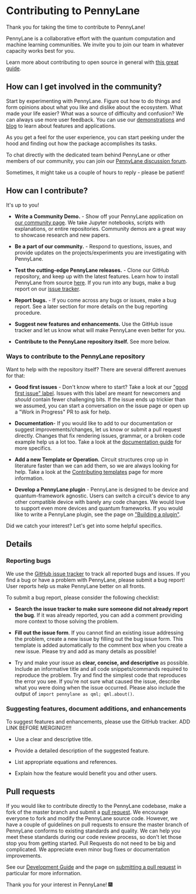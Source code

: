 # Contributing to PennyLane

Thank you for taking the time to contribute to PennyLane!

PennyLane is a collaborative effort with the quantum computation and machine learning communities.
We invite you to join our team in whatever capacity works best for you.

Learn more about contributing to open source in general with
[this great guide](https://opensource.guide/how-to-contribute/).

## How can I get involved in the community?

Start by experimenting with PennyLane.  Figure out how to do things and form opinions about what you
like and dislike about the ecosystem.  What made your life easier? What was a source of
difficulty and confusion? We can always use more user feedback. You can use our
[demonstrations](https://pennylane.ai/qml/demonstrations.html) and
[blog](https://pennylane.ai/blog/) to learn about features and applications.

As you get a feel for the user experience, you can start peeking under the hood and finding out how
the package accomplishes its tasks.

To chat directly with the dedicated team behind PennyLane or other members of our community, you
can join our [PennyLane discussion forum](https://discuss.pennylane.ai).

Sometimes, it might take us a couple of hours to reply - please be patient!

## How can I contribute?

It's up to you!

* **Write a Community Demo.** - Show off your PennyLane application on
  [our community page](https://pennylane.ai/qml/demos_community.html). We take Jupyter notebooks,
  scripts with explanations, or entire repositories.  Community demos are a great way to showcase
  research and new papers.

* **Be a part of our community.** - Respond to questions, issues, and
  provide updates on the projects/experiments you are investigating with PennyLane.

* **Test the cutting-edge PennyLane releases.** - Clone our GitHub repository, and keep up with
  the latest features. Learn how to install PennyLane from source
  [here](https://pennylane.ai/install.html?version=preview). If you run into any bugs, make a bug
  report on our [issue tracker](https://github.com/XanaduAI/pennylane/issues).

* **Report bugs.** - If you come across any bugs or issues, make a bug report. See a later section
  for more details on the bug reporting procedure.

* **Suggest new features and enhancements.** Use the GitHub issue tracker and let us know what
  will make PennyLane even better for you.

* **Contribute to the PennyLane repository itself.** See more below.

### Ways to contribute to the PennyLane repository

Want to help with the repository itself?  There are several different avenues for that:

- **Good first issues** - Don't know where to start? Take a look at our
  ["good first issue" label](https://github.com/PennyLaneAI/pennylane/contribute).  Issues with
  this label are meant for newcomers and *should* contain fewer challenging bits.  If the issue
  ends up trickier than we assumed, you can start a conversation on the issue page or open up a
  "Work in Progress" PR to ask for help.

- **Documentation**- If you would like to add to our documentation or suggest
  improvements/changes, let us know or submit a pull request directly. Changes that fix rendering
  issues, grammar, or a broken code example help us a lot too. Take a look at the
  [documentation guide](https://pennylane.readthedocs.io/en/stable/development/guide/documentation.html)
  for more specifics.

- **Add a new Template or Operation.** Circuit structures crop up in literature faster than we can
add them, so we are always looking for help. Take a look at the
[Contributing templates](https://pennylane.readthedocs.io/en/stable/development/adding_templates.html)
page for more information.

- **Develop a PennyLane plugin** - PennyLane is designed to be device and quantum-framework
  agnostic. Users can switch a circuit's device to any other compatible device with barely any code
  changes. We would love to support even more devices and quantum frameworks. If you would like to
  write a PennyLane plugin, see the page on
  ["Building a plugin"](https://pennylane.readthedocs.io/en/stable/development/plugins.html).

Did we catch your interest? Let's get into some helpful specifics.

## Details

### Reporting bugs

We use the [GitHub issue tracker](https://github.com/XanaduAI/pennylane/issues) to track all
reported bugs and issues. If you find a bug or have a problem with PennyLane, please submit a bug
report! User reports help us make PennyLane better on all fronts.

To submit a bug report, please consider the following checklist:

* **Search the issue tracker to make sure someone did not already report the bug**. If it was
  already reported, you can add a comment providing more context to those solving the problem.

* **Fill out the issue form**. If you cannot find an existing issue addressing the problem,
  create a new issue by filling out the bug issue form. This template is added automatically to
  the comment box when you create a new issue. Please try and add as many details as possible!

* Try and make your issue as **clear, concise, and descriptive** as possible. Include an
  informative title and all code snippets/commands required to reproduce the problem. Try and find
  the simplest code that reproduces the error you see. If you're not sure what caused the issue,
  describe what you were doing when the issue occurred. Please also include the output of
  `import pennylane as qml; qml.about()`.

### Suggesting features, document additions, and enhancements

To suggest features and enhancements, please use the GitHub tracker. ADD LINK BEFORE MERGINIG!!!!

* Use a clear and descriptive title.

* Provide a detailed description of the suggested feature.

* List appropriate equations and references.

* Explain how the feature would benefit you and other users.

## Pull requests

If you would like to contribute directly to the PennyLane codebase, make a fork of the master
branch and submit a [pull request](https://help.github.com/articles/about-pull-requests). We
encourage everyone to fork and modify the PennyLane source code. However, we have a couple of
guidelines on pull requests to ensure the master branch of PennyLane conforms to existing standards
and quality. We can help you meet these standards during our code review process, so don't let
those stop you from getting started. Pull Requests do not need to be big and complicated.  We
appreciate even minor bug fixes or documentation improvements. 

See our [Development Guide](https://pennylane.readthedocs.io/en/stable/development/guide.html)
and the page on 
[submitting a pull request](https://pennylane.readthedocs.io/en/stable/development/guide/pullrequests.html)
in particular for more information.

Thank you for your interest in PennyLane! 🎆
